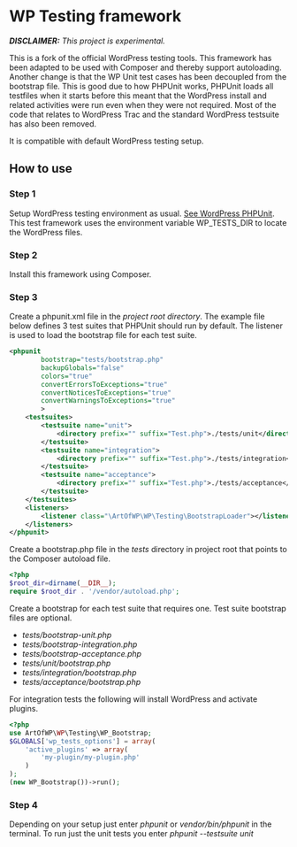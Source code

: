 # WP Testing framework
*__DISCLAIMER:__ This project is experimental.*

This is a fork of the official WordPress testing tools. This framework has been adapted to be used with Composer and thereby support autoloading.
Another change is that the WP Unit test cases has been decoupled from the bootstrap file. This is good due to how PHPUnit works, PHPUnit loads all testfiles when it starts before this meant that the WordPress install and related activities were run even when they were not required.
Most of the code that relates to WordPress Trac and the standard WordPress testsuite has also been removed.

It is compatible with default WordPress testing setup.

## How to use
### Step 1
Setup WordPress testing environment as usual. [See WordPress PHPUnit](https://make.wordpress.org/core/handbook/testing/automated-testing/phpunit/).
This test framework uses the environment variable WP_TESTS_DIR  to locate the WordPress files.

### Step 2
Install this framework using Composer.

### Step 3
Create a phpunit.xml file in the *project root directory*. The example file below defines 3 test suites that PHPUnit should run by default.
The listener is used to load the bootstrap file for each test suite.
```xml
<phpunit
        bootstrap="tests/bootstrap.php"
        backupGlobals="false"
        colors="true"
        convertErrorsToExceptions="true"
        convertNoticesToExceptions="true"
        convertWarningsToExceptions="true"
	    >
    <testsuites>
        <testsuite name="unit">
            <directory prefix="" suffix="Test.php">./tests/unit</directory>
        </testsuite>
        <testsuite name="integration">
            <directory prefix="" suffix="Test.php">./tests/integration</directory>
        </testsuite>
        <testsuite name="acceptance">
            <directory prefix="" suffix="Test.php">./tests/acceptance</directory>
        </testsuite>
    </testsuites>
    <listeners>
        <listener class="\ArtOfWP\WP\Testing\BootstrapLoader"></listener>
    </listeners>
</phpunit>
```

Create a bootstrap.php file in the *tests* directory in project root that points to the Composer autoload file.

```php
<?php
$root_dir=dirname(__DIR__);
require $root_dir . '/vendor/autoload.php';

```

Create a bootstrap for each test suite that requires one. Test suite bootstrap files are optional.

- *tests/bootstrap-unit.php*
- *tests/bootstrap-integration.php*
- *tests/bootstrap-acceptance.php*
- *tests/unit/bootstrap.php*
- *tests/integration/bootstrap.php*
- *tests/acceptance/bootstrap.php*

For integration tests the following will install WordPress and activate plugins.

```php
<?php
use ArtOfWP\WP\Testing\WP_Bootstrap;
$GLOBALS['wp_tests_options'] = array(
    'active_plugins' => array(
        'my-plugin/my-plugin.php'
    )
);
(new WP_Bootstrap())->run();
```

### Step 4

Depending on your setup just enter *phpunit* or *vendor/bin/phpunit* in the terminal. To run just the unit tests you enter *phpunit --testsuite unit*
